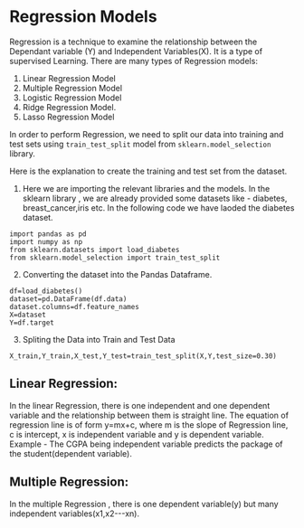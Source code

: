 # Regression Models
Regression is a technique to examine the relationship between the Dependant variable (Y) and Independent Variables(X).
It is a type of supervised Learning.
There are many types of Regression models:
1. Linear Regression Model
2. Multiple Regression Model
3. Logistic Regression Model
4. Ridge Regression Model.
5. Lasso Regression Model
   
In order to perform Regression, we need to split our data into training and test sets using `train_test_split` model from `sklearn.model_selection` library.

Here is the explanation to create the training and test set from the dataset.

1. Here we are importing the relevant libraries and the models. In the sklearn library , we are already provided some datasets like - diabetes, breast_cancer,iris etc. In the following code we have laoded the diabetes dataset. 
`````
import pandas as pd
import numpy as np
from sklearn.datasets import load_diabetes
from sklearn.model_selection import train_test_split

`````
2. Converting the dataset into the Pandas Dataframe.
`````
df=load_diabetes()
dataset=pd.DataFrame(df.data)
dataset.columns=df.feature_names
X=dataset
Y=df.target
`````
3. Spliting the Data into Train and Test Data 
````
X_train,Y_train,X_test,Y_test=train_test_split(X,Y,test_size=0.30)
````

## Linear Regression:
In the linear Regression, there is one independent and one dependent variable and the relationship between them is straight line. The equation of regression line is of form y=mx+c, where m is the slope of Regression line, c is intercept, x is independent variable and y is dependent variable. Example - The CGPA being independent variable predicts the package of the student(dependent variable).

## Multiple Regression:
In the multiple Regression , there is one dependent variable(y) but many independent variables(x1,x2---xn).
   
